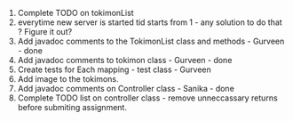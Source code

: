 1) Complete TODO on tokimonList 
2) everytime new server is started tid starts from 1 - any solution to do that ? Figure it out? 
3) Add javadoc comments to the TokimonList class and methods - Gurveen - done
4) Add javadoc comments to tokimon class - Gurveen - done
5) Create tests for Each mapping - test class - Gurveen
6) Add image to the tokimons.
7) Add javadoc comments on Controller class - Sanika - done
8) Complete TODO list on controller class - remove unneccassary returns before submiting assignment.
